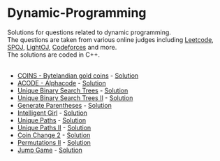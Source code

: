 # Dynamic-Programming
Solutions for questions related to dynamic programming. <br/>
The questions are taken from various online judges including [Leetcode](https://leetcode.com), [SPOJ](https://www.spoj.com/), [LightOJ](http://lightoj.com/), [Codeforces](https://codeforces.com/) and more.
<br/>
The solutions are coded in C++.<br/>
<br />
* [COINS - Bytelandian gold coins](http://www.spoj.com/problems/COINS/) - [Solution](https://github.com/snigdha920/Dynamic-Programming/blob/main/Bytelandian%20gold%20coins.cpp)
* [ACODE - Alphacode](https://www.spoj.com/problems/ACODE/) - [Solution](https://github.com/snigdha920/Dynamic-Programming/blob/main/Alphacode.cpp)
* [Unique Binary Search Trees](https://leetcode.com/problems/unique-binary-search-trees/) - [Solution](https://github.com/snigdha920/Dynamic-Programming/blob/main/Unique%20Binary%20Search%20Trees.cpp)
* [Unique Binary Search Trees II](https://leetcode.com/problems/unique-binary-search-trees-ii/) - [Solution](https://github.com/snigdha920/Dynamic-Programming/blob/main/Unique%20Binary%20Search%20Trees%20II.cpp)
* [Generate Parentheses](https://leetcode.com/problems/generate-parentheses/) - [Solution](https://github.com/snigdha920/Dynamic-Programming/blob/main/Generate%20Parentheses.cpp)
* [Intelligent Girl](https://www.hackerearth.com/practice/algorithms/dynamic-programming/introduction-to-dynamic-programming-1/practice-problems/algorithm/intelligent-girl-1/submissions/) - [Solution](https://github.com/snigdha920/Dynamic-Programming/blob/main/Intelligent%20Girl.cpp)
* [Unique Paths](https://leetcode.com/problems/unique-paths/) - [Solution](https://github.com/snigdha920/Dynamic-Programming/blob/main/Unique%20Paths.cpp)
* [Unique Paths II](https://leetcode.com/problems/unique-paths-ii/) - [Solution](https://github.com/snigdha920/Interview-Prep/blob/main/Unique%20Paths%20II.cpp)
* [Coin Change 2](https://leetcode.com/problems/coin-change-2/) - [Solution](https://github.com/snigdha920/Dynamic-Programming/blob/main/Coin%20Change%202.cpp)
* [Permutations II](https://leetcode.com/problems/permutations-ii/) - [Solution](https://github.com/snigdha920/Dynamic-Programming/blob/main/Permutations%20II.cpp)
* [Jump Game](https://leetcode.com/explore/interview/card/top-interview-questions-medium/111/dynamic-programming/807/) - [Solution](https://github.com/snigdha920/Dynamic-Programming/blob/main/Jump%20Game.cpp)

